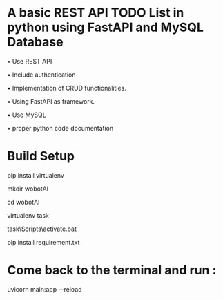 # A basic REST API TODO List in python using FastAPI and MySQL Database

• Use REST API

• Include authentication

• Implementation of CRUD functionalities.

• Using FastAPI as framework.

• Use MySQL

• proper python code documentation

# Build Setup

pip install virtualenv

mkdir wobotAI

cd wobotAI

virtualenv task

task\Scripts\activate.bat

pip install requirement.txt

# Come back to the terminal and run :

uvicorn main:app --reload


